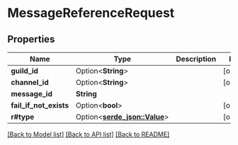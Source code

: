 # MessageReferenceRequest

## Properties

Name | Type | Description | Notes
------------ | ------------- | ------------- | -------------
**guild_id** | Option<**String**> |  | [optional]
**channel_id** | Option<**String**> |  | [optional]
**message_id** | **String** |  | 
**fail_if_not_exists** | Option<**bool**> |  | [optional]
**r#type** | Option<[**serde_json::Value**](.md)> |  | [optional]

[[Back to Model list]](../README.md#documentation-for-models) [[Back to API list]](../README.md#documentation-for-api-endpoints) [[Back to README]](../README.md)


